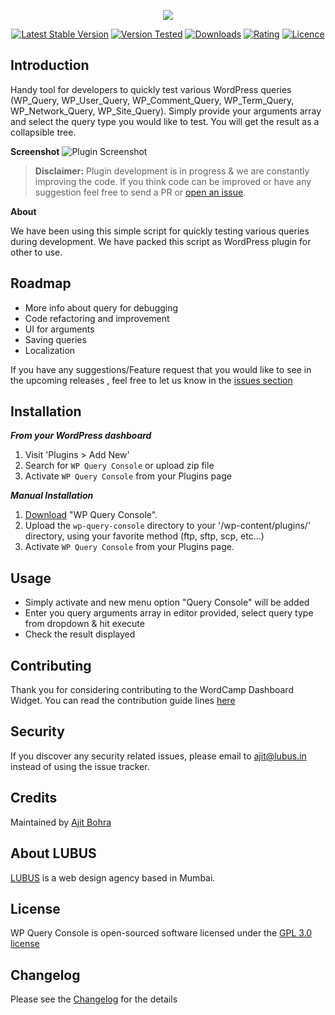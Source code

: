 <p align="center"><img src="https://cloud.githubusercontent.com/assets/1039236/24117468/5e8e9174-0dd0-11e7-9f15-33a517549b02.png"></p>

<p align="center">
<a href="https://wordpress.org/plugins/wp-query-console/"><img src="https://img.shields.io/wordpress/plugin/v/wp-query-console.svg" alt="Latest Stable Version"></a> <a href="https://wordpress.org/plugins/wp-query-console/"><img src="https://img.shields.io/wordpress/v/wp-query-console.svg" alt="Version Tested"></a> <a href="https://wordpress.org/plugins/wp-query-console/"><img src="https://img.shields.io/wordpress/plugin/dt/wp-query-console.svg" alt="Downloads"></a> <a href="https://wordpress.org/plugins/wp-query-console/"><img src="https://img.shields.io/wordpress/plugin/r/wp-query-console.svg" alt="Rating"></a> <a href="https://wordpress.org/plugins/wp-query-console/"><img src="https://img.shields.io/aur/license/yaourt.svg" alt="Licence"></a>
</p>

**Introduction**
-----------------------------
Handy tool for developers to quickly test various WordPress queries (WP_Query, WP_User_Query, WP_Comment_Query, WP_Term_Query, WP_Network_Query, WP_Site_Query). Simply provide your arguments array and select the query type you would like to test. You will get the result as a collapsible tree.

**Screenshot**
![Plugin Screenshot](https://raw.githubusercontent.com/lubusIN/wp-query-console/master/assets/screenshot-1.gif)


>**Disclaimer:** Plugin development is in progress & we are constantly improving the code. If you think code can be improved or have any suggestion feel free to send a PR or [open an issue](https://github.com/lubusIN/wp-query-console/issues).


**About**

We have been using this simple script for quickly testing various queries during development. We have packed this script as WordPress plugin for other to use.

**Roadmap**
-----------

 - More info about query for debugging
 - Code refactoring and improvement
 - UI for arguments
 - Saving queries
 - Localization

If you have any suggestions/Feature request that you would like to see in the upcoming releases , feel free to let us know in the [issues section](https://github.com/lubusIN/wp-query-console/issues)


**Installation**
----------------
***From your WordPress dashboard***
 1. Visit 'Plugins > Add New'
 2. Search for `WP Query Console`  or upload zip file
 3. Activate `WP Query Console` from your Plugins page

***Manual Installation***
 1. [Download](https://wordpress.org/plugins/wp-query-console/) "WP Query Console".
 2. Upload the `wp-query-console` directory to your '/wp-content/plugins/' directory, using your favorite method (ftp, sftp, scp, etc...)
 3. Activate `WP Query Console` from your Plugins page.

**Usage**
----------------
- Simply activate and new menu option "Query Console" will be added
- Enter you query arguments array in editor provided, select query type from dropdown & hit execute
- Check the result displayed

**Contributing**
----------------

Thank you for considering contributing to the WordCamp Dashboard Widget. You can read the contribution guide lines [here](CONTRIBUTING.md)

**Security**
------------

If you discover any security related issues, please email to [ajit@lubus.in](mailto:ajit@lubus.com) instead of using the issue tracker.

**Credits**
------------

Maintained by [Ajit Bohra](http://https://twitter.com/ajitbohra)

**About LUBUS**
---------------
[LUBUS](http://lubus.in) is a web design agency based in Mumbai.

**License**
-----------
WP Query Console is open-sourced software licensed under the [GPL 3.0 license](LICENSE)

**Changelog**
-------------
Please see the [Changelog](https://github.com/lubusIN/wp-query-console/blob/master/CHANGELOG.md) for the details
